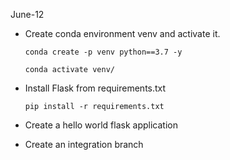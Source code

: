 June-12

- Create conda environment venv and activate it.
    ```
    conda create -p venv python==3.7 -y
    ```
    ```
    conda activate venv/
    ```

- Install Flask from requirements.txt    

    ```
    pip install -r requirements.txt
    ```

- Create a hello world flask application

- Create an integration branch
    ```
    
    ```


